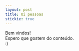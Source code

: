 ```yaml
---
layout: post
title: Oi pessoas
stickie: true
---
```



Bem vindos!<br> Espero que gostem do conteúdo.<br/> :)

